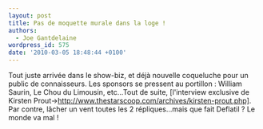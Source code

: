 ```yaml
---
layout: post
title: Pas de moquette murale dans la loge !
authors:
  - Joe Gantdelaine
wordpress_id: 575
date: '2010-03-05 18:48:44 +0100'
---
```

Tout juste arrivée dans le show-biz, et déjà nouvelle coqueluche pour un public de connaisseurs. Les sponsors se pressent au portillon : William Saurin, Le Chou du Limousin, etc...Tout de suite, [l'interview exclusive de Kirsten Prout->http://www.thestarscoop.com/archives/kirsten-prout.php]. Par contre, lâcher un vent toutes les 2 répliques...mais que fait Deflatil ? Le monde va mal !
